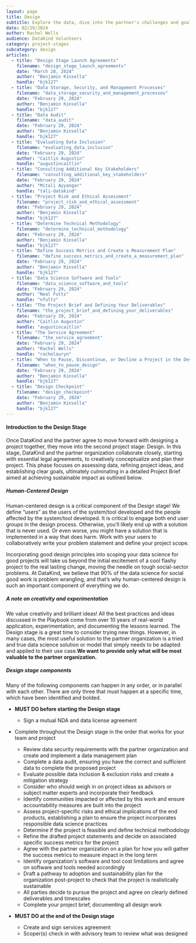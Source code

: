 ```yaml
---
layout: page
title: Design
subtitle: Explore the data, dive into the partner's challenges and goals, and design a project accordingly.
date: 02/29/2024
author: Rachel Wells
audience: DataKind Volunteers
category: project-stages
subcategory: design
articles:
  - title: "Design Stage Launch Agreements"
    filename: "design_stage_launch_agreements"
    date: "March 28, 2024"
    author: "Benjamin Kinsella"
    handle: "bjk127"
  - title: "Data Storage, Security, and Management Processes"
    filename: "data_storage_security_and_management_processes"
    date: "February 29, 2024"
    author: "Benjamin Kinsella"
    handle: "bjk127"
  - title: "Data Audit"
    filename: "data_audit"
    date: "February 29, 2024"
    author: "Benjamin Kinsella"
    handle: "bjk127"
  - title: "Evaluating Data Inclusion"
    filename: "evaluating_data_inclusion"
    date: "February 29, 2024"
    author: "Caitlin Augustin"
    handle: "augustincaitlin"
  - title: "Consulting Additional Key Stakeholders"
    filename: "consulting_additional_key_stakeholders"
    date: "February 29, 2024"
    author: "Mitali Ayyangar"
    handle: "tali-datakind"
  - title: "Project Risk and Ethical Assessment"
    filename: "project_risk_and_ethical_assessment"
    date: "February 29, 2024"
    author: "Benjamin Kinsella"
    handle: "bjk127"
  - title: "Determine Technical Methodology"
    filename: "determine_technical_methodology"
    date: "February 29, 2024"
    author: "Benjamin Kinsella"
    handle: "bjk127"
  - title: "Define Success Metrics and Create a Measurement Plan"
    filename: "define_success_metrics_and_create_a_measurement_plan"
    date: "February 29, 2024"
    author: "Benjamin Kinsella"
    handle: "bjk127"
  - title: "Data Science Software and Tools"
    filename: "data_science_software_and_tools"
    date: "February 29, 2024"
    author: "Neal Fultz"
    handle: "nfultz"
  - title: "The Project Brief and Defining Your Deliverables"
    filename: "the_project_brief_and_defining_your_deliverables"
    date: "February 29, 2024"
    author: "Caitlin Augustin"
    handle: "augustincaitlin"
  - title: "The Service Agreement"
    filename: "the_service_agreement"
    date: "February 29, 2024"
    author: "Rachel Wells"
    handle: "rachelauryn"
  - title: "When to Pause, Discontinue, or Decline a Project in the Design Stage"
    filename: "when_to_pause_design"
    date: "February 29, 2024"
    author: "Benjamin Kinsella"
    handle: "bjk127"
  - title: "Design Checkpoint"
    filename: "design_checkpoint"
    date: "February 29, 2024"
    author: "Benjamin Kinsella"
    handle: "bjk127"
---
```


#### Introduction to the Design Stage

Once DataKind and the partner agree to move forward with designing a project together, they move into the second project stage: Design. In this stage, DataKind and the partner organization collaborate closely, starting with essential legal agreements, to creatively conceptualize and plan their project. This phase focuses on assessing data, refining project ideas, and establishing clear goals, ultimately culminating in a detailed Project Brief aimed at achieving sustainable impact as outlined below.


##### Human\-Centered Design


Human\-centered design is a critical component of the Design stage! We define “users” as the users of the system/tool developed and the people affected by the system/tool developed. It is critical to engage both end user groups in the design process. Otherwise, you’ll likely end up with a solution that is never used. Or even worse, you might have a solution that is implemented in a way that does harm. Work with your users to collaboratively write your problem statement and define your project scope.


Incorporating good design principles into scoping your data science for good projects will take us beyond the initial excitement of a cool flashy project to the real lasting change, moving the needle on tough social\-sector problems. At DataKind, we believe that 90% of the data science for social good work is problem wrangling, and that’s why human\-centered design is such an important component of everything we do.


##### A note on creativity and experimentation


We value creativity and brilliant ideas! All the best practices and ideas discussed in the Playbook come from over 10 years of real\-world application, experimentation, and documenting the lessons learned. The Design stage is a great time to consider trying new things. However, in many cases, the most useful solution to the partner organization is a tried and true data science solution or model that simply needs to be adapted and applied to their use case.**We want to provide only what will be most valuable to the partner organization.** 


##### Design stage components


Many of the following components can happen in any order, or in parallel with each other. There are only three that must happen at a specific time, which have been identified and bolded.


* **MUST DO before starting the Design stage**
    * Sign a mutual NDA and data license agreement

* Complete throughout the Design stage in the order that works for your team and project
    * Review data security requirements with the partner organization and create and implement a data management plan
    * Complete a data audit, ensuring you have the correct and sufficient data to complete the proposed project
    * Evaluate possible data inclusion \& exclusion risks and create a mitigation strategy
    * Consider who should weigh in on project ideas as advisors or subject matter experts and incorporate their feedback
    * Identify communities impacted or affected by this work and ensure accountability measures are built into the project
    * Assess project\-specific risks and ethical implications of the end products, establishing a plan to ensure the project incorporates responsible data science practices
    * Determine if the project is feasible and define technical methodology
    * Refine the drafted project statements and decide on associated specific success metrics for the project
    * Agree with the partner organization on a plan for how you will gather the success metrics to measure impact in the long term
    * Identify organization's software and tool cost limitations and agree on software and tools needed accordingly
    * Draft a pathway to adoption and sustainability plan for the organization post\-project to check that the project is realistically sustainable
    * All parties decide to pursue the project and agree on clearly defined deliverables and timescales
    * Complete your project brief, documenting all design work

* **MUST DO at the end of the Design stage**
    * Create and sign services agreement
    * Scoper(s) check in with advisory team to review what was designed